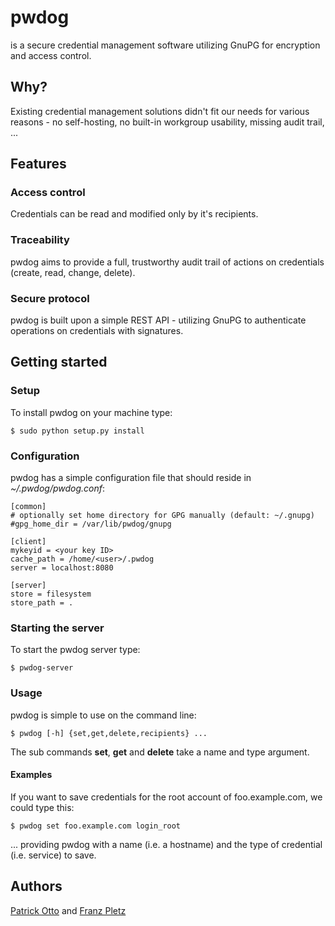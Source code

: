 # pwdog
is a secure credential management software utilizing GnuPG for encryption and access control.

## Why?
Existing credential management solutions didn't fit our needs for various reasons - no self-hosting, no built-in workgroup usability, missing audit trail, ...

## Features
### Access control
Credentials can be read and modified only by it's recipients.

### Traceability
pwdog aims to provide a full, trustworthy audit trail of actions on credentials (create, read, change, delete).

### Secure protocol
pwdog is built upon a simple REST API - utilizing GnuPG to authenticate operations on credentials with signatures.

## Getting started
### Setup
To install pwdog on your machine type:

    $ sudo python setup.py install

### Configuration
pwdog has a simple configuration file that should reside in *~/.pwdog/pwdog.conf*:

    [common]
    # optionally set home directory for GPG manually (default: ~/.gnupg)
    #gpg_home_dir = /var/lib/pwdog/gnupg

    [client]
    mykeyid = <your key ID>
    cache_path = /home/<user>/.pwdog
    server = localhost:8080

    [server]
    store = filesystem
    store_path = .

### Starting the server
To start the pwdog server type:

    $ pwdog-server

### Usage

pwdog is simple to use on the command line:

    $ pwdog [-h] {set,get,delete,recipients} ...

The sub commands **set**, **get** and **delete** take a name and type argument.

#### Examples

If you want to save credentials for the root account of foo.example.com, we could type this:

    $ pwdog set foo.example.com login_root

... providing pwdog with a name (i.e. a hostname) and the type of credential (i.e. service) to save.

## Authors
[Patrick Otto](mailto:patrick.otto@mayflower.de) and [Franz Pletz](mailto:franz.pletz@mayflower.de)


